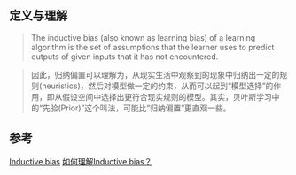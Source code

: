 ## 定义与理解
> The inductive bias (also known as learning bias) of a learning algorithm is the set of assumptions that the learner uses to predict outputs of given inputs that it has not encountered.

> 因此，归纳偏置可以理解为，从现实生活中观察到的现象中归纳出一定的规则(heuristics)，然后对模型做一定的约束，从而可以起到“模型选择”的作用，即从假设空间中选择出更符合现实规则的模型。其实，贝叶斯学习中的“先验(Prior)”这个叫法，可能比“归纳偏置”更直观一些。



## 参考
[Inductive bias](https://en.wikipedia.org/wiki/Inductive_bias)
[如何理解Inductive bias？](https://www.zhihu.com/question/264264203)

